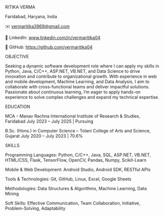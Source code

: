 RITIKA VERMA

Faridabad, Haryana, India

✉️ vermaritika3969@gmail.com

🔗 LinkedIn: www.linkedin.com/in/vermaritika04
 
🐙 GitHub: https://github.com/vermaritika04




OBJECTIVE

Seeking a dynamic software development role where I can apply my skills in Python, Java, C/C++, ASP.NET, VB.NET, and Data Science to drive innovation and contribute to organizational growth. With experience in web and mobile development, Machine Learning, and Data Analysis, I aim to collaborate with cross-functional teams and deliver impactful solutions. Passionate about continuous learning, I’m eager to apply hands-on experience to solve complex challenges and expand my technical expertise.


EDUCATION

MCA – Manav Rachna International Institute of Research & Studies, Faridabad
July 2023 – July 2025 | Pursuing

B.Sc. (Hons.) in Computer Science – Tolani College of Arts and Science, Gujarat
July 2020 – July 2023 | 70.6%


SKILLS

Programming Languages: Python, C/C++, Java, SQL, ASP.NET, VB.NET, HTML/CSS, Flask, TensorFlow, OpenCV, Pandas, Numpy, Scikit-Learn

Mobile & Web Development: Android Studio, Android SDK, RESTful APIs

Tools & Technologies: Git, GitHub, Linux, Excel, Google Sheets

Methodologies: Data Structures & Algorithms, Machine Learning, Data Mining

Soft Skills: Effective Communication, Team Collaboration, Initiative, Problem-Solving, Adaptability
